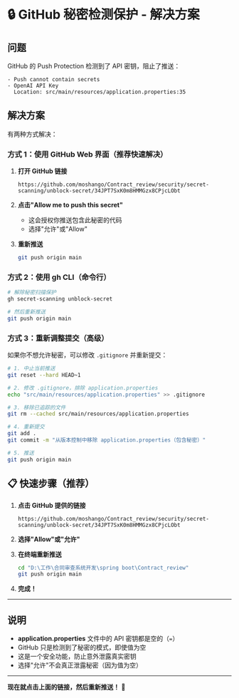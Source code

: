 # 🔒 GitHub 秘密检测保护 - 解决方案

## 问题

GitHub 的 Push Protection 检测到了 API 密钥，阻止了推送：

```
- Push cannot contain secrets
- OpenAI API Key
  Location: src/main/resources/application.properties:35
```

## 解决方案

有两种方式解决：

### 方式 1：使用 GitHub Web 界面（推荐快速解决）

1. **打开 GitHub 链接**
   ```
   https://github.com/moshango/Contract_review/security/secret-scanning/unblock-secret/34JPT7SxK0m8HMMGzx8CPjcLObt
   ```

2. **点击"Allow me to push this secret"**
   - 这会授权你推送包含此秘密的代码
   - 选择"允许"或"Allow"

3. **重新推送**
   ```bash
   git push origin main
   ```

### 方式 2：使用 gh CLI（命令行）

```bash
# 解除秘密扫描保护
gh secret-scanning unblock-secret

# 然后重新推送
git push origin main
```

### 方式 3：重新调整提交（高级）

如果你不想允许秘密，可以修改 `.gitignore` 并重新提交：

```bash
# 1. 中止当前推送
git reset --hard HEAD~1

# 2. 修改 .gitignore，排除 application.properties
echo "src/main/resources/application.properties" >> .gitignore

# 3. 移除已追踪的文件
git rm --cached src/main/resources/application.properties

# 4. 重新提交
git add .
git commit -m "从版本控制中移除 application.properties（包含秘密）"

# 5. 推送
git push origin main
```

## 📋 快速步骤（推荐）

1. **点击 GitHub 提供的链接**
   ```
   https://github.com/moshango/Contract_review/security/secret-scanning/unblock-secret/34JPT7SxK0m8HMMGzx8CPjcLObt
   ```

2. **选择"Allow"或"允许"**

3. **在终端重新推送**
   ```bash
   cd "D:\工作\合同审查系统开发\spring boot\Contract_review"
   git push origin main
   ```

4. **完成！**

---

## 说明

- **application.properties** 文件中的 API 密钥都是空的（`=`）
- GitHub 只是检测到了秘密的模式，即使值为空
- 这是一个安全功能，防止意外泄露真实密钥
- 选择"允许"不会真正泄露秘密（因为值为空）

---

**现在就点击上面的链接，然后重新推送！** 🚀

